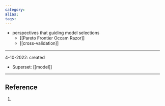 ```yaml
---
category:
alias:
tags:
---
```


- perspectives that guiding model selections
	- [[Pareto Frontier Occam Razor]]
	- [[cross-validation]]


---

4-10-2022: created

- Superset: [[model]]

---
## Reference

1. 